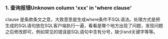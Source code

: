 ### 1. 查询报错Unknown column 'xxx' in 'where clause'

clause 是条款条文之意，大致意思是生成where条件不SQL语法。处理方式是把生成的SQL语句放在SQL客户端执行一遍，看看是哪个地方出现了问题，发现问题之后修改即可，例如常见的错误是SQL语句中含有分号，缺少and关键字等等。